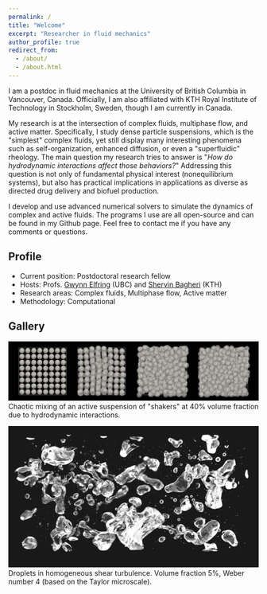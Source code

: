 ```yaml
---
permalink: /
title: "Welcome"
excerpt: "Researcher in fluid mechanics"
author_profile: true
redirect_from:
  - /about/
  - /about.html
---
```


I am a postdoc in fluid mechanics at the University of British Columbia in Vancouver, Canada.
Officially, I am also affiliated with KTH Royal Institute of Technology in Stockholm, Sweden,
though I am currently in Canada.

My research is at the intersection of complex fluids, multiphase flow, and active matter.
Specifically, I study dense particle suspensions, which is the "simplest" complex fluids, 
yet still display many interesting phenomena such as self-organization, enhanced diffusion, or even a "superfluidic" rheology.
The main question my research tries to answer is "_How do hydrodynamic interactions affect those behaviors?_"
Addressing this question is not only of fundamental physical interest (nonequilibrium systems),
but also has practical implications in applications as diverse as directed drug delivery and biofuel production.

I develop and use advanced numerical solvers to simulate the dynamics of complex and active fluids.
The programs I use are all open-source and can be found in my Github page.
Feel free to contact me if you have any comments or questions.


## Profile

* Current position: Postdoctoral research fellow
* Hosts: Profs. [Gwynn Elfring](https://soft.mech.ubc.ca/) (UBC) and [Shervin Bagheri](https://www.bagherigroup.com/) (KTH)
* Research areas: Complex fluids, Multiphase flow, Active matter
* Methodology: Computational 


## Gallery

![squirmers](images/phi40-lattice-rand-ori.png "Squirmers")
Chaotic mixing of an active suspension of "shakers" at 40% volume fraction due to hydrodynamic interactions.

![droplets](images/cover_pic.png "Droplets")
Droplets in homogeneous shear turbulence.
Volume fraction 5%, Weber number 4 (based on the Taylor microscale).
